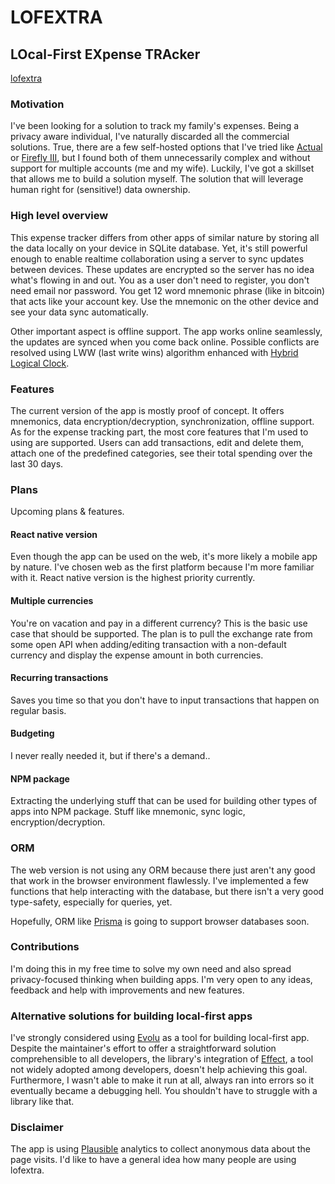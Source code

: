 # LOFEXTRA

## LOcal-First EXpense TRAcker

[lofextra](https://lofextra.com)

### Motivation

I've been looking for a solution to track my family's expenses. Being a privacy aware individual, I've naturally discarded all the commercial solutions. True, there are a few self-hosted options that I've tried like [Actual](https://actualbudget.org/) or [Firefly III](https://www.firefly-iii.org/), but I found both of them unnecessarily complex and without support for multiple accounts (me and my wife). Luckily, I've got a skillset that allows me to build a solution myself. The solution that will leverage human right for (sensitive!) data ownership.

### High level overview

This expense tracker differs from other apps of similar nature by storing all the data locally on your device in SQLite database. Yet, it's still powerful enough to enable realtime collaboration using a server to sync updates between devices. These updates are encrypted so the server has no idea what's flowing in and out. You as a user don't need to register, you don't need email nor password. You get 12 word mnemonic phrase (like in bitcoin) that acts like your account key. Use the mnemonic on the other device and see your data sync automatically.

Other important aspect is offline support. The app works online seamlessly, the updates are synced when you come back online. Possible conflicts are resolved using LWW (last write wins) algorithm enhanced with [Hybrid Logical Clock](https://jaredforsyth.com/posts/hybrid-logical-clocks/).

### Features

The current version of the app is mostly proof of concept. It offers mnemonics, data encryption/decryption, synchronization, offline support. As for the expense tracking part, the most core features that I'm used to using are supported. Users can add transactions, edit and delete them, attach one of the predefined categories, see their total spending over the last 30 days.

### Plans

Upcoming plans & features.

#### React native version

Even though the app can be used on the web, it's more likely a mobile app by nature. I've chosen web as the first platform because I'm more familiar with it. React native version is the highest priority currently.

#### Multiple currencies

You're on vacation and pay in a different currency? This is the basic use case that should be supported. The plan is to pull the exchange rate from some open API when adding/editing transaction with a non-default currency and display the expense amount in both currencies.

#### Recurring transactions

Saves you time so that you don't have to input transactions that happen on regular basis.

#### Budgeting

I never really needed it, but if there's a demand..

#### NPM package

Extracting the underlying stuff that can be used for building other types of apps into NPM package. Stuff like mnemonic, sync logic, encryption/decryption.

### ORM

The web version is not using any ORM because there just aren't any good that work in the browser environment flawlessly. I've implemented a few functions that help interacting with the database, but there isn't a very good type-safety, especially for queries, yet.

Hopefully, ORM like [Prisma](https://www.prisma.io/) is going to support browser databases soon.

### Contributions

I'm doing this in my free time to solve my own need and also spread privacy-focused thinking when building apps. I'm very open to any ideas, feedback and help with improvements and new features.

### Alternative solutions for building local-first apps

I've strongly considered using [Evolu](https://www.evolu.dev/) as a tool for building local-first app. Despite the maintainer's effort to offer a straightforward solution comprehensible to all developers, the library's integration of [Effect](https://effect.website/), a tool not widely adopted among developers, doesn't help achieving this goal. Furthermore, I wasn't able to make it run at all, always ran into errors so it eventually became a debugging hell. You shouldn't have to struggle with a library like that.

### Disclaimer

The app is using [Plausible](https://plausible.io/) analytics to collect anonymous data about the page visits. I'd like to have a general idea how many people are using lofextra.
